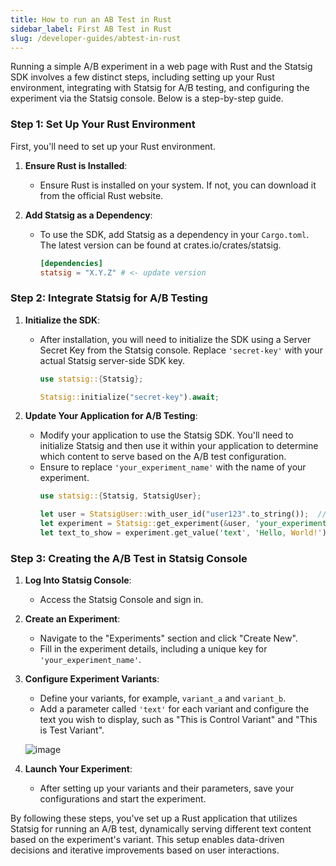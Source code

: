 ```yaml
---
title: How to run an AB Test in Rust
sidebar_label: First AB Test in Rust
slug: /developer-guides/abtest-in-rust
---
```


Running a simple A/B experiment in a web page with Rust and the Statsig SDK involves a few distinct steps, including setting up your Rust environment, integrating with Statsig for A/B testing, and configuring the experiment via the Statsig console. Below is a step-by-step guide.

### Step 1: Set Up Your Rust Environment

First, you'll need to set up your Rust environment.

1. **Ensure Rust is Installed**:
    - Ensure Rust is installed on your system. If not, you can download it from the official Rust website.

2. **Add Statsig as a Dependency**:
    - To use the SDK, add Statsig as a dependency in your `Cargo.toml`. The latest version can be found at crates.io/crates/statsig.
      ```toml
      [dependencies]
      statsig = "X.Y.Z" # <- update version
      ```

### Step 2: Integrate Statsig for A/B Testing

1. **Initialize the SDK**:
    - After installation, you will need to initialize the SDK using a Server Secret Key from the Statsig console. Replace `'secret-key'` with your actual Statsig server-side SDK key.
      ```rust
      use statsig::{Statsig};

      Statsig::initialize("secret-key").await;
      ```

2. **Update Your Application for A/B Testing**:
    - Modify your application to use the Statsig SDK. You'll need to initialize Statsig and then use it within your application to determine which content to serve based on the A/B test configuration.
    - Ensure to replace `'your_experiment_name'` with the name of your experiment.
      ```rust
      use statsig::{Statsig, StatsigUser};

      let user = StatsigUser::with_user_id("user123".to_string());  // Customize user info as needed
      let experiment = Statsig::get_experiment(&user, 'your_experiment_name').ok().unwrap();
      let text_to_show = experiment.get_value('text', 'Hello, World!');
      ```

### Step 3: Creating the A/B Test in Statsig Console

1. **Log Into Statsig Console**:
    - Access the Statsig Console and sign in.

2. **Create an Experiment**:
    - Navigate to the "Experiments" section and click "Create New".
    - Fill in the experiment details, including a unique key for `'your_experiment_name'`.

3. **Configure Experiment Variants**:
    - Define your variants, for example, `variant_a` and `variant_b`.
    - Add a parameter called `'text'` for each variant and configure the text you wish to display, such as "This is Control Variant" and "This is Test Variant".

    ![image](https://github.com/statsig-io/.github/assets/74588208/8a667aeb-9189-4e7d-8a22-a42dabcdfe09)

4. **Launch Your Experiment**:
    - After setting up your variants and their parameters, save your configurations and start the experiment.

By following these steps, you've set up a Rust application that utilizes Statsig for running an A/B test, dynamically serving different text content based on the experiment's variant. This setup enables data-driven decisions and iterative improvements based on user interactions.